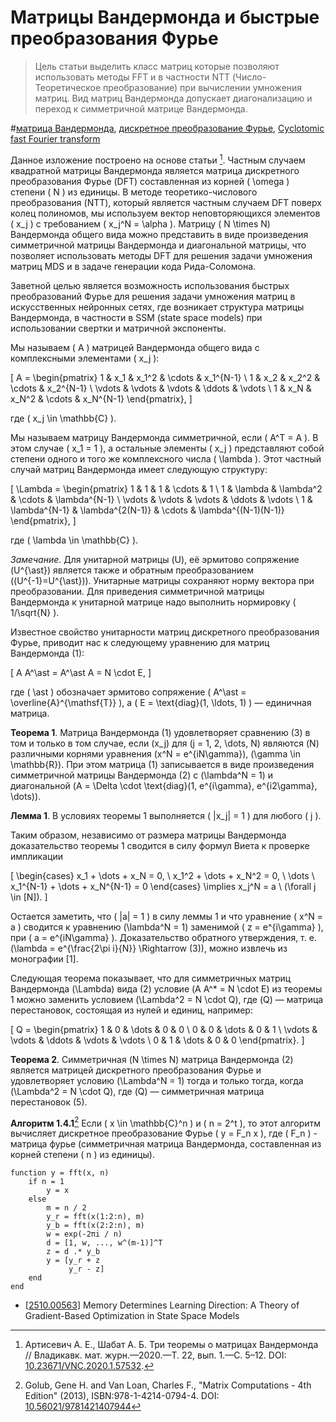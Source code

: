 # Матрицы Вандермонда и быстрые преобразования Фурье

> Цель статьи выделить класс матриц которые позволяют использовать методы FFT и в частности NTT (Число-Теоретическое преобразование) при вычислении умножения матриц. Вид матриц Вандермонда допускает диагонализацию и переход к симметричной матрице Вандермонда. 

#[матрица Вандермонда](https://en.wikipedia.org/wiki/Vandermonde_matrix), [дискретное преобразование Фурьe](https://en.wikipedia.org/wiki/Discrete_Fourier_transform_over_a_ring), [Cyclotomic fast Fourier transform](https://en.wikipedia.org/wiki/Cyclotomic_fast_Fourier_transform)

Данное изложение построено на основе статьи [^1]. Частным случаем квадратной матрицы Вандермонда является матрица дискретного преобразования Фурье (DFT) составленная из корней \( \omega \) степени \( N \) из единицы. В методе теоретико-числового преобразования (NTT), который является частным случаем DFT поверх колец полиномов, мы используем вектор неповторяющихся элементов \( x_j \) с требованием \( x_j^N = \alpha \). Матрицу \( N \times N\) Вандермонда общего вида можно представить в виде произведения симметричной матрицы Вандермонда и диагональной матрицы, что позволяет использовать методы DFT для решения задачи умножения матриц MDS и в задаче генерации кода Рида-Соломона. 

Заветной целью является возможность использования быстрых преобразований Фурье для решения задачи умножения матриц в искусственных нейронных сетях, где возникает структура матрицы Вандермонда, в частности в SSM (state space models) при использовании свертки и матричной экспоненты.


Мы называем \( A \) матрицей Вандермонда общего вида с комплексными элементами \( x_j \):

\[
A = \begin{pmatrix}
1 & x_1 & x_1^2 & \cdots & x_1^{N-1} \\
1 & x_2 & x_2^2 & \cdots & x_2^{N-1} \\
\vdots & \vdots & \vdots & \ddots & \vdots \\
1 & x_N & x_N^2 & \cdots & x_N^{N-1}
\end{pmatrix},
\]

где \( x_j \in \mathbb{C} \).


Мы называем матрицу Вандермонда симметричной, если \( A^T = A \). В этом случае \( x_1 = 1 \), а остальные элементы \( x_j \) представляют собой степени одного и того же комплексного числа \( \lambda \). Этот частный случай матриц Вандермонда имеет следующую структуру:

\[
\Lambda = \begin{pmatrix}
1 & 1 & 1 & \cdots & 1 \\
1 & \lambda & \lambda^2 & \cdots & \lambda^{N-1} \\
\vdots & \vdots & \vdots & \ddots & \vdots \\
1 & \lambda^{N-1} & \lambda^{2(N-1)} & \cdots & \lambda^{(N-1)(N-1)}
\end{pmatrix},
\]

где \( \lambda \in \mathbb{C} \).


*Замечание*. Для унитарной матрицы \(U\), её эрмитово сопряжение \(U^{\ast}\) является также и обратным преобразованием (\(U^{-1}=U^{\ast}\)). Унитарные матрицы сохраняют норму вектора при преобразовании. Для приведения симметричной матрицы Вандермонда к унитарной матрице надо выполнить нормировку \( 1/\sqrt{N} \).

Известное свойство унитарности матриц дискретного преобразования Фурье,
приводит нас к следующему уравнению для матриц Вандермонда (1):

\[
A A^\ast = A^\ast A = N \cdot E,
\]

где \( \ast \) обозначает эрмитово сопряжение \( A^\ast = \overline{A}^{\mathsf{T}} \), а \( E = \text{diag}(1, \ldots, 1) \) — единичная матрица.

**Теорема 1**. Матрица Вандермонда (1) удовлетворяет сравнению (3) в том и только в том случае, если \(x_j\) для \(j = 1, 2, \dots, N\) являются \(N\) различными корнями уравнения \(x^N = e^{iN\gamma}\), \(\gamma \in \mathbb{R}\). При этом матрица (1) записывается в виде произведения симметричной матрицы Вандермонда (2) с \(\lambda^N = 1\) и диагональной \(A = \Delta \cdot \text{diag}(1, e^{i\gamma}, e^{i2\gamma}, \dots)\).

**Лемма 1**. В условиях теоремы 1 выполняется \( |x_j| = 1 \) для любого \( j \).

Таким образом, независимо от размера матрицы Вандермонда доказательство теоремы 1 сводится в силу формул Виета к проверке импликации

\[
\begin{cases}
x_1 + \dots + x_N = 0, \\
x_1^2 + \dots + x_N^2 = 0, \\
\dots \\
x_1^{N-1} + \dots + x_N^{N-1} = 0
\end{cases}
\implies x_j^N = a \ (\forall j \in [N]).
\]

Остается заметить, что \( |a| = 1 \) в силу леммы 1 и что уравнение \( x^N = a \) сводится к уравнению \(\lambda^N = 1\) заменимой \( z = e^{i\gamma} \), при \( a = e^{iN\gamma} \). Доказательство обратного утверждения, т. е. \(\lambda = e^{\frac{2\pi i}{N}} \Rightarrow (3)\), можно извлечь из монографии [1].

Следующая теорема показывает, что для симметричных матриц Вандермонда \(\Lambda\) вида (2) условие \(A A^* = N \cdot E\) из теоремы 1 можно заменить условием \(\Lambda^2 = N \cdot Q\), где \(Q\) — матрица перестановок, состоящая из нулей и единиц, например:

\[
Q = 
\begin{pmatrix}
1 & 0 & \dots & 0 & 0 \\
0 & 0 & \dots & 0 & 1 \\
\vdots & \vdots & \ddots & \vdots & \vdots \\
0 & 1 & \dots & 0 & 0
\end{pmatrix}.
\]

**Теорема 2**. Симметричная \(N \times N\) матрица Вандермонда (2) является матрицей дискретного преобразования Фурье и удовлетворяет условию \(\Lambda^N = 1\) тогда и только тогда, когда \(\Lambda^2 = N \cdot Q\), где \(Q\) — симметричная матрица перестановок (5).


**Алгоритм 1.4.1**[^2] Если \( x \in \mathbb{C}^n \) и \( n = 2^t \), то этот алгоритм вычисляет дискретное преобразование Фурье \( y = F_n x \), где \( F_n \) - матрица фурье (симметричная матрица Вандермонда, составленная из корней степени \( n \) из единицы).

```
function y = fft(x, n)
    if n = 1
        y = x
    else
        m = n / 2
        y_r = fft(x(1:2:n), m)
        y_b = fft(x(2:2:n), m)
        w = exp(-2πi / n)
        d = [1, w, ..., w^(m-1)]^T
        z = d .* y_b
        y = [y_r + z
             y_r - z]
    end
end
```

[^1]: Aртисевич А. Е., Шабат А. Б. Три теоремы о матрицах Вандермонда //
Владикавк. мат. журн.—2020.—Т. 22, вып. 1.—С. 5–12. DOI: [10.23671/VNC.2020.1.57532](https://doi.org/10.23671/VNC.2020.1.57532).

[^2]: Golub, Gene H. and Van Loan, Charles F., "Matrix Computations - 4th Edition" (2013), ISBN:978-1-4214-0794-4. DOI: [10.56021/9781421407944](https://doi.org/10.56021/9781421407944)

* [[2510.00563](https://arxiv.org/pdf/2510.00563)] Memory Determines Learning Direction: A Theory of Gradient-Based Optimization in State Space Models